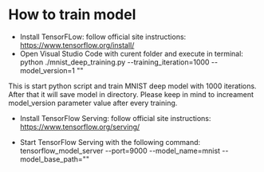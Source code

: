 # How to train model

- Install TensorFLow: follow official site instructions: https://www.tensorflow.org/install/
- Open Visual Studio Code with curent folder and execute in terminal: 
python ./mnist_deep_training.py --training_iteration=1000 --model_version=1 "<Model Training Folder Path>"

This is start python script and train MNIST deep model with 1000 iterations. After that it will save model in directory. Please keep in mind to increament model_version parameter value after every training.

- Install TensorFlow Serving: follow official site instructions: https://www.tensorflow.org/serving/

- Start TensorFlow Serving with the following command: 
tensorflow_model_server --port=9000 --model_name=mnist --model_base_path="<Model Training Folder Path>"
